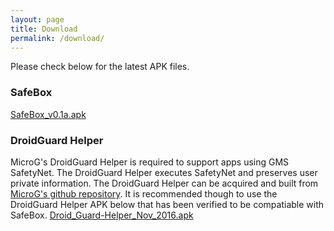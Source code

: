 ```yaml
---
layout: page
title: Download
permalink: /download/
---
```


Please check below for the latest APK files.

### SafeBox
[SafeBox_v0.1a.apk](/releases/SafeBox_v0.1a.apk)

### DroidGuard Helper
MicroG's DroidGuard Helper is required to support apps using GMS SafetyNet. The DroidGuard Helper executes SafetyNet and preserves user private information. The DroidGuard Helper can be acquired and built from [MicroG's github repository](https://github.com/microg/android_packages_apps_GmsCore). It is recommended though to use the DroidGuard Helper APK below that has been verified to be compatiable with SafeBox.
[Droid_Guard-Helper_Nov_2016.apk](/releases/Droid_Guard-Helper_Nov_2016.apk)
